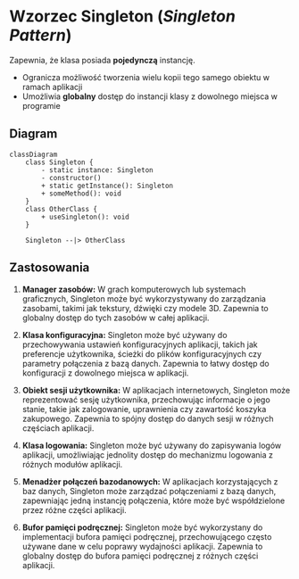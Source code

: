 # Wzorzec Singleton (_Singleton Pattern_)

Zapewnia, że klasa posiada **pojedynczą** instancję.

- Ogranicza możliwość tworzenia wielu kopii tego samego obiektu w ramach aplikacji
- Umożliwia **globalny** dostęp do instancji klasy z dowolnego miejsca w programie

## Diagram

```mermaid
classDiagram
    class Singleton {
        - static instance: Singleton
        - constructor()
        + static getInstance(): Singleton
        + someMethod(): void
    }
    class OtherClass {
        + useSingleton(): void
    }

    Singleton --|> OtherClass

```

## Zastosowania

1. **Manager zasobów:** W grach komputerowych lub systemach graficznych, Singleton może być wykorzystywany do zarządzania zasobami, takimi jak tekstury, dźwięki czy modele 3D. Zapewnia to globalny dostęp do tych zasobów w całej aplikacji.

2. **Klasa konfiguracyjna:** Singleton może być używany do przechowywania ustawień konfiguracyjnych aplikacji, takich jak preferencje użytkownika, ścieżki do plików konfiguracyjnych czy parametry połączenia z bazą danych. Zapewnia to łatwy dostęp do konfiguracji z dowolnego miejsca w aplikacji.

3. **Obiekt sesji użytkownika:** W aplikacjach internetowych, Singleton może reprezentować sesję użytkownika, przechowując informacje o jego stanie, takie jak zalogowanie, uprawnienia czy zawartość koszyka zakupowego. Zapewnia to spójny dostęp do danych sesji w różnych częściach aplikacji.

4. **Klasa logowania:** Singleton może być używany do zapisywania logów aplikacji, umożliwiając jednolity dostęp do mechanizmu logowania z różnych modułów aplikacji.

5. **Menadżer połączeń bazodanowych:** W aplikacjach korzystających z baz danych, Singleton może zarządzać połączeniami z bazą danych, zapewniając jedną instancję połączenia, które może być współdzielone przez różne części aplikacji.

6. **Bufor pamięci podręcznej:** Singleton może być wykorzystany do implementacji bufora pamięci podręcznej, przechowującego często używane dane w celu poprawy wydajności aplikacji. Zapewnia to globalny dostęp do bufora pamięci podręcznej z różnych części aplikacji.